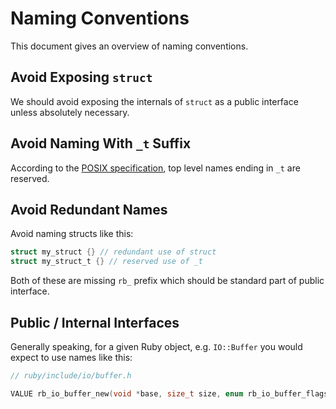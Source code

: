 # Naming Conventions

This document gives an overview of naming conventions.

## Avoid Exposing `struct`

We should avoid exposing the internals of `struct` as a public interface unless absolutely necessary.

## Avoid Naming With `_t` Suffix

According to the [POSIX specification](https://pubs.opengroup.org/onlinepubs/9699919799/functions/V2_chap02.html), top level names ending in `_t` are reserved.

## Avoid Redundant Names

Avoid naming structs like this:

``` c
struct my_struct {} // redundant use of struct
struct my_struct_t {} // reserved use of _t
```

Both of these are missing `rb_` prefix which should be standard part of public interface.

## Public / Internal Interfaces

Generally speaking, for a given Ruby object, e.g. `IO::Buffer` you would expect to use names like this:

```c
// ruby/include/io/buffer.h

VALUE rb_io_buffer_new(void *base, size_t size, enum rb_io_buffer_flags flags);
```
